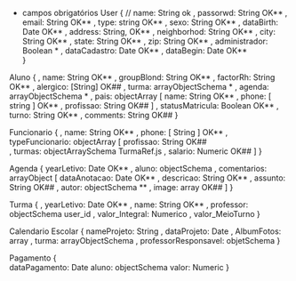 * campos obrigatórios
User {
    //  name: String ok
    , passorwd: String OK**
    , email: String OK**
    , type: string OK**
    , sexo: String OK**
    , dataBirth: Date OK**
    , address: String, OK**
    , neighborhod: String OK**
    , city: String OK**
    , state: String OK**
    , zip: String OK**
    , administrador: Boolean *
    , dataCadastro: Date OK**
    , dataBegin: Date OK**  
}
 
Aluno { 
    , name: String OK**
    , groupBlond: String OK** 
    , factorRh: String OK**
    , alergico: [String] OK##
    , turma: arrayObjectSchema * 
    , agenda: arrayObjectSchema *
    , pais: objectArray 
        [ 
           name: String OK**
         , phone: [ string ] OK** 
         , profissao: String OK## 
        ] 
    , statusMatricula: Boolean OK**
    , turno: String OK**
    , comments: String OK##
} 

Funcionario {
    , name: String OK**
    , phone: [ String ] OK**
    , typeFuncionario: objectArray
        [ 
            profissao: String OK##  
          , turmas: objectArraySchema TurmaRef.js
          , salario: Numeric OK##
        ]
} 

Agenda {
   yearLetivo: Date OK**
 , aluno: objectSchema
 , comentarios: arrayObject
    [
        dataAnotacao: Date OK**
        , descricao: String OK**
        , assunto: String  OK##
        , autor: objectSchema **
        , image: array OK##
    ]
}

Turma {
    , yearLetivo: Date OK**
    , name: String OK**
    , professor: objectSchema user_id
    , valor_Integral: Numerico
    , valor_MeioTurno
}


Calendario Escolar {
      nameProjeto: String
    , dataProjeto: Date
    , AlbumFotos: array 
    , turma: arrayObjectSchema
    , professorResponsavel: objetSchema
}

Pagamento {     
    dataPagamento: Date
    aluno: objectSchema
    valor: Numeric
}